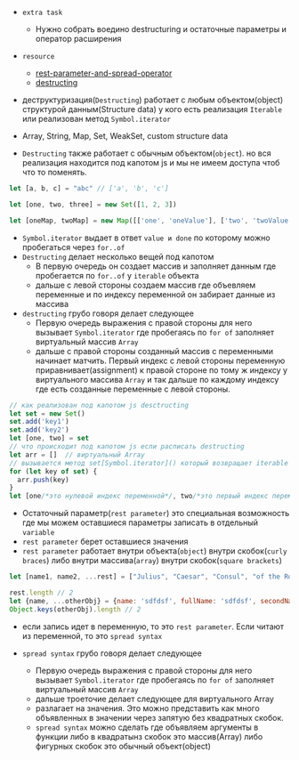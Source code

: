 - `extra task`
    - Нужно собрать воедино destructuring и остаточные параметры и оператор расширения

- `resource`
    - [rest-parameter-and-spread-operator](../chapters/6-advanced-functions/2-rest-parameters-spread-operator.md)
    - [destructing](../chapters/5-data-types/10-destructuring-assignment.md)

- деструктуризация(`Destructing`) работает с любым объектом(object) структурой данным(Structure data) у кого есть
  реализация `Iterable` или реализован метод `Symbol.iterator`
- Array, String, Map, Set, WeakSet, custom structure data
- `Destructing` также работает с обычным объектом(`object`). но вся реализация находится под капотом js и мы не имеем
  доступа чтоб
  что то поменять.

```js
let [a, b, c] = "abc" // ['a', 'b', 'c']

let [one, two, three] = new Set([1, 2, 3])

let [oneMap, twoMap] = new Map([['one', 'oneValue'], ['two', 'twoValue']])
```

- `Symbol.iterator` выдает в ответ `value и done`  по которому можно пробегаться через `for..of`
- `Destructing`   делает несколько вещей под капотом
    - В первую очередь он создает массив и заполняет данным где пробегается по `for..of` у `iterable` объекта
    - дальше с левой стороны создаем массив где объевляем переменные и по индексу переменной он забирает данные из
      массива
- `destructing`  грубо говоря делает следующее
    - Первую очередь выражения с правой стороны для него вызывает `Symbol.iterator` где пробегаясь по `for of` заполняет
      виртуальный массив `Array`
    - дальше с правой стороны созданный массив с переменными начинает матчить. Первый индекс с левой стороны переменную
      приравнивает(assignment) к правой стороне по тому ж индексу у виртуального массива `Array` и так дальше по каждому
      индексу где есть созданные переменные с левой стороны.

```js
// как реализован под капотом js desctructing
let set = new Set()
set.add('key1')
set.add('key2')
let [one, two] = set
// что происходит под капотом js если расписать destructing
let arr = []  // виртуальный Array
// вызывается метод set[Symbol.iterator]() который возвращает iterable объект который уже может работать с for of
for (let key of set) {
  arr.push(key)
}
let [one/*это нулевой индекс переменной*/, two/*это первый индекс переменной*/] = [arr[0], arr[1]]

```

- Остаточный параметр(`rest parameter`) это специальная возможность где мы можем оставшиеся параметры записать в
  отдельный `variable`
- `rest parameter` берет оставшиеся значения
- `rest parameter` работает внутри объекта(`object`)  внутри скобок(`curly braces`) либо внутри массива(`array`) внутри
  скобок(`square brackets`)

```js
let [name1, name2, ...rest] = ["Julius", "Caesar", "Consul", "of the Roman Republic"];

rest.length // 2
let {name, ...otherObj} = {name: 'sdfdsf', fullName: 'sdfdsf', secondName: 'sdfsfs'}
Object.keys(otherObj).length // 2
```

- если запись идет в переменную, то это `rest parameter`. Если читают из переменной, то это `spread syntax`


- `spread syntax`  грубо говоря делает следующее
    - Первую очередь выражения с правой стороны для него вызывает `Symbol.iterator` где пробегаясь по `for of` заполняет
      виртуальный массив `Array`
    - дальше троеточие делает следующее для виртуального Array
    - разлагает на значения. Это можно представить как много объявленных в значении через запятую без квадратных скобок.
    - `spread syntax` можно сделать где объявляем аргументы в функции либо в квадратынз скобок это массив(Array) либо
      фигурных скобок это обычный объект(object)

